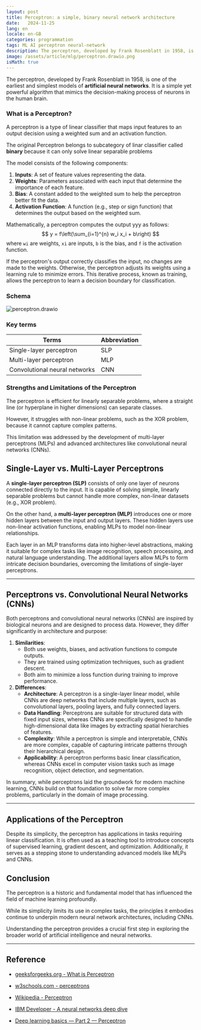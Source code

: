 ```yaml
---
layout: post
title: Perceptron: a simple, binary neural network architecture
date:   2024-11-25
lang: en
locale: en-GB
categories: programmation
tags: ML AI perceptron neural-network
description: The perceptron, developed by Frank Rosenblatt in 1958, is one of the earliest and simplest models of **artificial neural networks**.
image: /assets/article/mlg/perceptron.drawio.png
isMath: true
---
```


The perceptron, developed by Frank Rosenblatt in 1958, is one of the earliest and simplest models of **artificial neural networks**. It is a simple yet powerful algorithm that mimics the decision-making process of neurons in the human brain. 

### What is a Perceptron?

A perceptron is a type of linear classifier that maps input features to an output decision using a weighted sum and an activation function. 

The original Perceptron belongs to subcategory of linar classifier called **binary** because it can only solve linear separable problems

The model consists of the following components:

1. **Inputs**: A set of feature values representing the data.
2. **Weights**: Parameters associated with each input that determine the importance of each feature.
3. **Bias**: A constant added to the weighted sum to help the perceptron better fit the data.
4. **Activation Function**: A function (e.g., step or sign function) that determines the output based on the weighted sum.

Mathematically, a perceptron computes the output yyy as follows:
$$
y = f\left(\sum_{i=1}^{n} w_i x_i + b\right)
$$
where `wi` are weights, `xi` are inputs, `b` is the bias, and `f` is the activation function.

If the perceptron's output correctly classifies the input, no changes are made to the weights. Otherwise, the perceptron adjusts its weights using a learning rule to minimize errors. This iterative process, known as training, allows the perceptron to learn a decision boundary for classification.



### Schema

![perceptron.drawio]({{site.url_complet}}/assets/article/mlg/perceptron.drawio.png)

### Key terms

| Terms                         | Abbreviation |
| ----------------------------- | ------------ |
| Single-layer perceptron       | SLP          |
| Multi-layer perceptron        | MLP          |
| Convolutional neural networks | CNN          |



### Strengths and Limitations of the Perceptron

The perceptron is efficient for linearly separable problems, where a straight line (or hyperplane in higher dimensions) can separate classes. 

However, it struggles with non-linear problems, such as the XOR problem, because it cannot capture complex patterns. 

This limitation was addressed by the development of multi-layer perceptrons (MLPs) and advanced architectures like convolutional neural networks (CNNs).



## Single-Layer vs. Multi-Layer Perceptrons

A **single-layer perceptron (SLP)** consists of only one layer of neurons connected directly to the input. It is capable of solving simple, linearly separable problems but cannot handle more complex, non-linear datasets (e.g., XOR problem). 

On the other hand, a **multi-layer perceptron (MLP)** introduces one or more hidden layers between the input and output layers. These hidden layers use non-linear activation functions, enabling MLPs to model non-linear relationships.

 Each layer in an MLP transforms data into higher-level abstractions, making it suitable for complex tasks like image recognition, speech processing, and natural language understanding. The additional layers allow MLPs to form intricate decision boundaries, overcoming the limitations of single-layer perceptrons.



------

## Perceptrons vs. Convolutional Neural Networks (CNNs)

Both perceptrons and convolutional neural networks (CNNs) are inspired by biological neurons and are designed to process data. However, they differ significantly in architecture and purpose:

1. **Similarities**:
   - Both use weights, biases, and activation functions to compute outputs.
   - They are trained using optimization techniques, such as gradient descent.
   - Both aim to minimize a loss function during training to improve performance.
2. **Differences**:
   - **Architecture**: A perceptron is a single-layer linear model, while CNNs are deep networks that include multiple layers, such as convolutional layers, pooling layers, and fully connected layers.
   - **Data Handling**: Perceptrons are suitable for structured data with fixed input sizes, whereas CNNs are specifically designed to handle high-dimensional data like images by extracting spatial hierarchies of features.
   - **Complexity**: While a perceptron is simple and interpretable, CNNs are more complex, capable of capturing intricate patterns through their hierarchical design.
   - **Applicability**: A perceptron performs basic linear classification, whereas CNNs excel in computer vision tasks such as image recognition, object detection, and segmentation.

In summary, while perceptrons laid the groundwork for modern machine learning, CNNs build on that foundation to solve far more complex problems, particularly in the domain of image processing.

------

## Applications of the Perceptron

Despite its simplicity, the perceptron has applications in tasks requiring linear classification. It is often used as a teaching tool to introduce concepts of supervised learning, gradient descent, and optimization. Additionally, it serves as a stepping stone to understanding advanced models like MLPs and CNNs.

## Conclusion

The perceptron is a historic and fundamental model that has influenced the field of machine learning profoundly. 

While its simplicity limits its use in complex tasks, the principles it embodies continue to underpin modern neural network architectures, including CNNs. 

Understanding the perceptron provides a crucial first step in exploring the broader world of artificial intelligence and neural networks.

------

## Reference

- [geeksforgeeks.org - What is Perceptron](https://www.geeksforgeeks.org/what-is-perceptron-the-simplest-artificial-neural-network/)

- [w3schools.com - perceptrons](https://www.w3schools.com/ai/ai_perceptrons.asp)

- [Wikipedia - Perceptron](https://en.wikipedia.org/wiki/Perceptron)

- [IBM Developer - A neural networks deep dive](https://developer.ibm.com/articles/cc-cognitive-neural-networks-deep-dive/)

- [Deep learning basics — Part 2 — Perceptron](https://medium.com/@sasirekharameshkumar/understanding-deep-learning-basics-part-2-466a7422d24b)

  